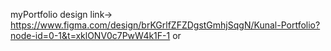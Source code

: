 myPortfolio
design link-> https://www.figma.com/design/brKGrlfZFZDgstGmhjSqgN/Kunal-Portfolio?node-id=0-1&t=xklONV0c7PwW4k1F-1
or

